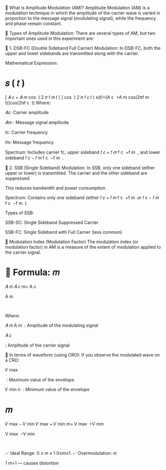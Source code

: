 
🔷 What is Amplitude Modulation (AM)?
Amplitude Modulation (AM) is a modulation technique in which the amplitude of the carrier wave is varied in proportion to the message signal (modulating signal), while the frequency and phase remain constant.

🔷 Types of Amplitude Modulation:
There are several types of AM, but two important ones used in this experiment are:

🔹 1. DSB-FC (Double Sideband Full Carrier) Modulation:
In DSB-FC, both the upper and lower sidebands are transmitted along with the carrier.

Mathematical Expression:

𝑠
(
𝑡
)
=
[
𝐴
𝑐
+
𝐴
𝑚
cos
⁡
(
2
𝜋
𝑓
𝑚
𝑡
)
]
cos
⁡
(
2
𝜋
𝑓
𝑐
𝑡
)
s(t)=[A 
c
​
 +A 
m
​
 cos(2πf 
m
​
 t)]cos(2πf 
c
​
 t)
Where:

𝐴c: Carrier amplitude

𝐴m : Message signal amplitude

𝑓c: Carrier frequency

𝑓m: Message frequency

Spectrum: Includes carrier fc, upper sideband 
𝑓
𝑐
+
𝑓
𝑚
f 
c
​ 
 +f 
m
​
 , and lower sideband 
𝑓
𝑐
−
𝑓
𝑚
f 
c
​
 −f 
m
​
 .

🔹 2. SSB (Single Sideband) Modulation:
In SSB, only one sideband (either upper or lower) is transmitted. The carrier and the other sideband are suppressed.

This reduces bandwidth and power consumption.

Spectrum: Contains only one sideband (either 
𝑓
𝑐
+
𝑓
𝑚
f 
c
​
 +f 
m
​
  or 
𝑓
𝑐
−
𝑓
𝑚
f 
c
​
 −f 
m
​
 ).

Types of SSB:

SSB-SC: Single Sideband Suppressed Carrier

SSB-FC: Single Sideband with Full Carrier (less common)

🔷 Modulation Index (Modulation Factor)
The modulation index (or modulation factor) in AM is a measure of the extent of modulation applied to the carrier signal.

🔹 Formula:
𝑚
=
𝐴
𝑚
𝐴
𝑐
m= 
A 
c
​
 
A 
m
​
 
​
 
Where:

𝐴
𝑚
A 
m
​
 : Amplitude of the modulating signal

𝐴
𝑐
 
 : Amplitude of the carrier signal

🔹 In terms of waveform (using CRO):
If you observe the modulated wave on a CRO:

𝑉
max
 
​
 : Maximum value of the envelope

𝑉
min
 n
​
 : Minimum value of the envelope

𝑚
=
𝑉
max
−
𝑉
min
𝑉
max
+
𝑉
min
m= 
V 
max
​
 +V 
min
​
 
V 
max
​
 −V 
min
​
 
​
 
✅ Ideal Range: 
0
≤
𝑚
≤
1
0≤m≤1.
✅ Overmodulation: 
𝑚
>
1
m>1 — causes distortion
